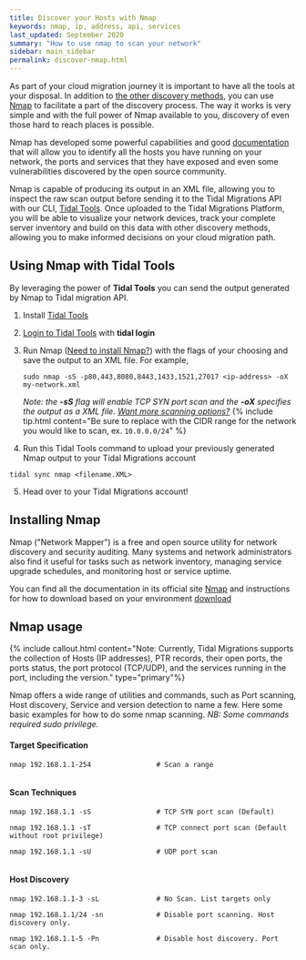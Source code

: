 ```yaml
---
title: Discover your Hosts with Nmap
keywords: nmap, ip, address, api, services
last_updated: September 2020
summary: "How to use nmap to scan your network"
sidebar: main_sidebar
permalink: discover-nmap.html
---
```




As part of your cloud migration journey it is important to have all the tools at your disposal. In addition to [the other discovery methods](https://guides.tidalmg.com), you can use [Nmap](https://nmap.org/) to facilitate a part of the discovery process. 
The way it works is very simple and with the full power of Nmap available to you, discovery of even those hard to reach places is possible. 
 
Nmap has developed some powerful capabilities and good [documentation](https://nmap.org/book/host-discovery-find-ips.html) that will allow you to identify  all the hosts you have running on your network, the ports and services that they have exposed and even some vulnerabilities discovered by the open source community. 
 
Nmap is capable of producing its output in an XML file, allowing you to inspect the raw scan output before sending it to the Tidal Migrations API with our CLI,  [Tidal Tools](https://get.tidal.sh). Once uploaded to the Tidal Migrations Platform, you will be able to visualize your network devices, track your complete server inventory and build on this data with other discovery methods, allowing you to make informed decisions on your cloud migration path.


## Using Nmap with Tidal Tools
 
By leveraging the power of **Tidal Tools** you can send the output generated by Nmap to Tidal migration API.
 
1. Install [Tidal Tools](https://guides.tidalmg.com/tidal-tools.html)
2. [Login to Tidal Tools](https://guides.tidalmg.com/tidal-tools.html#login) with **tidal login**
3. Run Nmap ([Need to install Nmap?](#installing-nmap)) with the flags of your choosing and save the output to an XML file. For example, 
    ```
    sudo nmap -sS -p80,443,8080,8443,1433,1521,27017 <ip-address> -oX my-network.xml
    ```
    _Note: the **-sS** flag will enable TCP SYN port scan and the **-oX** specifies the output as a XML file. [Want more scanning options?](#nmap-usage)_
    {% include tip.html content="Be sure to replace <ip-address> with the CIDR range for the network you would like to scan, ex. `10.0.0.0/24`" %}

4. Run this Tidal Tools command to upload your previously generated Nmap output to your Tidal Migrations account 
```
tidal sync nmap <filename.XML> 
``` 
 
5. Head over to your Tidal Migrations account!
 


## Installing Nmap

Nmap ("Network Mapper") is a free and open source utility for network discovery and security auditing. Many systems and network administrators also find it useful for tasks such as network inventory, managing service upgrade schedules, and monitoring host or service uptime.
 
You can find all the documentation in its official site [Nmap](https://nmap.org/) and instructions for how to download based on your environment [download](https://nmap.org/download.html)


## Nmap usage
{% include callout.html content="Note: Currently, Tidal Migrations supports the collection of Hosts (IP addresses), PTR records, their open ports, the ports status, the port protocol (TCP/UDP), and the services running in the port, including the version."  type="primary"%}

Nmap offers a wide range of utilities and commands, such as Port scanning, Host discovery, Service and version detection to name a few. Here some basic examples for how to do some nmap scanning.
_NB: Some commands required sudo privilege._
 
#### Target Specification
 
```
nmap 192.168.1.1-254                # Scan a range
 
```
 
#### Scan Techniques
 
```
nmap 192.168.1.1 -sS                # TCP SYN port scan (Default)
 
nmap 192.168.1.1 -sT                # TCP connect port scan (Default without root privilege)
 
nmap 192.168.1.1 -sU                # UDP port scan
 
```
 
#### Host Discovery
 
```
nmap 192.168.1.1-3 -sL              # No Scan. List targets only
 
nmap 192.168.1.1/24 -sn             # Disable port scanning. Host discovery only.
 
nmap 192.168.1.1-5 -Pn              # Disable host discovery. Port scan only.
```
